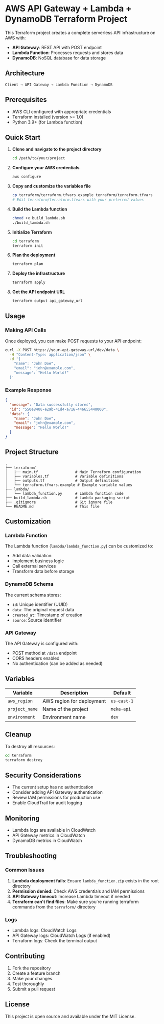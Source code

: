 # AWS API Gateway + Lambda + DynamoDB Terraform Project

This Terraform project creates a complete serverless API infrastructure on AWS with:
- **API Gateway**: REST API with POST endpoint
- **Lambda Function**: Processes requests and stores data
- **DynamoDB**: NoSQL database for data storage

## Architecture

```
Client → API Gateway → Lambda Function → DynamoDB
```

## Prerequisites

- AWS CLI configured with appropriate credentials
- Terraform installed (version >= 1.0)
- Python 3.9+ (for Lambda function)

## Quick Start

1. **Clone and navigate to the project directory**
   ```bash
   cd /path/to/your/project
   ```

2. **Configure your AWS credentials**
   ```bash
   aws configure
   ```

3. **Copy and customize the variables file**
   ```bash
   cp terraform/terraform.tfvars.example terraform/terraform.tfvars
   # Edit terraform/terraform.tfvars with your preferred values
   ```

4. **Build the Lambda function**
   ```bash
   chmod +x build_lambda.sh
   ./build_lambda.sh
   ```

5. **Initialize Terraform**
   ```bash
   cd terraform
   terraform init
   ```

6. **Plan the deployment**
   ```bash
   terraform plan
   ```

7. **Deploy the infrastructure**
   ```bash
   terraform apply
   ```

8. **Get the API endpoint URL**
   ```bash
   terraform output api_gateway_url
   ```

## Usage

### Making API Calls

Once deployed, you can make POST requests to your API endpoint:

```bash
curl -X POST https://your-api-gateway-url/dev/data \
  -H "Content-Type: application/json" \
  -d '{
    "name": "John Doe",
    "email": "john@example.com",
    "message": "Hello World!"
  }'
```

### Example Response

```json
{
  "message": "Data successfully stored",
  "id": "550e8400-e29b-41d4-a716-446655440000",
  "data": {
    "name": "John Doe",
    "email": "john@example.com",
    "message": "Hello World!"
  }
}
```

## Project Structure

```
.
├── terraform/
│   ├── main.tf                 # Main Terraform configuration
│   ├── variables.tf            # Variable definitions
│   ├── outputs.tf              # Output definitions
│   └── terraform.tfvars.example # Example variable values
├── lambda/
│   └── lambda_function.py      # Lambda function code
├── build_lambda.sh             # Lambda packaging script
├── .gitignore                  # Git ignore file
└── README.md                   # This file
```

## Customization

### Lambda Function

The Lambda function (`lambda/lambda_function.py`) can be customized to:
- Add data validation
- Implement business logic
- Call external services
- Transform data before storage

### DynamoDB Schema

The current schema stores:
- `id`: Unique identifier (UUID)
- `data`: The original request data
- `created_at`: Timestamp of creation
- `source`: Source identifier

### API Gateway

The API Gateway is configured with:
- POST method at `/data` endpoint
- CORS headers enabled
- No authentication (can be added as needed)

## Variables

| Variable | Description | Default |
|----------|-------------|---------|
| `aws_region` | AWS region for deployment | `us-east-1` |
| `project_name` | Name of the project | `meka-api` |
| `environment` | Environment name | `dev` |

## Cleanup

To destroy all resources:

```bash
cd terraform
terraform destroy
```

## Security Considerations

- The current setup has no authentication
- Consider adding API Gateway authentication
- Review IAM permissions for production use
- Enable CloudTrail for audit logging

## Monitoring

- Lambda logs are available in CloudWatch
- API Gateway metrics in CloudWatch
- DynamoDB metrics in CloudWatch

## Troubleshooting

### Common Issues

1. **Lambda deployment fails**: Ensure `lambda_function.zip` exists in the root directory
2. **Permission denied**: Check AWS credentials and IAM permissions
3. **API Gateway timeout**: Increase Lambda timeout if needed
4. **Terraform can't find files**: Make sure you're running terraform commands from the `terraform/` directory

### Logs

- Lambda logs: CloudWatch Logs
- API Gateway logs: CloudWatch Logs (if enabled)
- Terraform logs: Check the terminal output

## Contributing

1. Fork the repository
2. Create a feature branch
3. Make your changes
4. Test thoroughly
5. Submit a pull request

## License

This project is open source and available under the MIT License.
